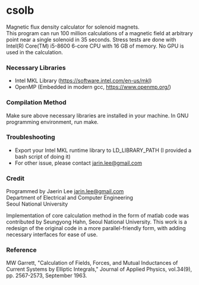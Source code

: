 # csolb
Magnetic flux density calculator for solenoid magnets.
<br/>This program can run 100 million calculations of a magnetic field at arbitrary point near a single solenoid in 35 seconds. Stress tests are done with Intel(R) Core(TM) i5-8600 6-core CPU with 16 GB of memory. No GPU is used in the calculation.

### Necessary Libraries
- Intel MKL Library (https://software.intel.com/en-us/mkl)
- OpenMP (Embedded in modern gcc, https://www.openmp.org/)

### Compilation Method
Make sure above necessary libraries are installed in your machine. In GNU programming environment, run make.

### Troubleshooting
- Export your Intel MKL runtime library to LD_LIBRARY_PATH (I provided a bash script of doing it)
- For other issue, please contact <jarin.lee@gmail.com>

### Credit
Programmed by Jaerin Lee <jarin.lee@gmail.com>
<br/>Department of Electrical and Computer Engineering
<br/>Seoul National University

Implementation of core calculation method in the form of matlab code was contributed by Seungyong Hahn, Seoul National University. This work is a redesign of the original code in a more parallel-friendly form, with adding necessary interfaces for ease of use.

### Reference
MW Garrett, "Calculation of Fields, Forces, and Mutual Inductances of Current Systems by Elliptic Integrals," Journal of Applied Physics, vol.34(9), pp. 2567-2573, September 1963.
